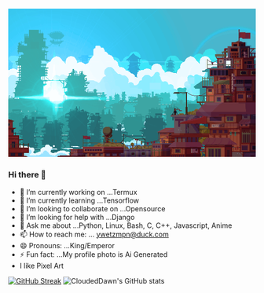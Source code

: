 [![MasterChief](https://github.com/CloudedDawn/CloudedDawn/blob/main/still.gif?raw=True)](https://github.com/CloudedDawn)
### Hi there 👋

<!--
**CloudedDawn/CloudedDawn** is a ✨ _special_ ✨ repository because its `README.md` (this file) appears on your GitHub profile.

Here are some ideas to get you started:
-->
- 🔭 I’m currently working on ...Termux
- 🌱 I’m currently learning ...Tensorflow
- 👯 I’m looking to collaborate on ...Opensource
- 🤔 I’m looking for help with ...Django
- 💬 Ask me about ...Python, Linux, Bash, C, C++, Javascript, Anime
- 📫 How to reach me: ... ywetzmpn@duck.com
- 😄 Pronouns: ...King/Emperor
- ⚡ Fun fact: ...My profile photo is Ai Generated
- I like Pixel Art

 [![GitHub Streak](https://streak-stats.demolab.com?user=CloudedDawn&theme=youtube-dark&date_format=n%2Fj%5B%2FY%5D)](https://git.io/streak-stats) ![CloudedDawn's GitHub stats](https://github-readme-stats.vercel.app/api?username=CloudedDawn&show_icons=true&rank_icon=github&theme=ambient_gradient)
